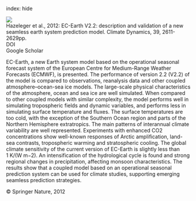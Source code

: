 index: hide

<div class="Citation">
    <div class="Citation-thumb CitationThumb-linked"  data-href="https://doi.org/10.1007/s00382-011-1228-5">
      <img src="https://static.claimspace.cloud/climate-study-static/refs/thumbs/9/Hazeleger_et_al_2012-thumb.png" />
    </div>

  <div class="Citation-body">
    <div class="Citation-text">Hazeleger et al., 2012: EC-Earth V2.2: description and validation of a new seamless earth system prediction model. <span class="Article-journal">Climate Dynamics, </span><span class="Article-volume">39, </span>2611-2629pp.</div>
    <div class="Citation-links">
      <div class="CitationLink" data-href="https://doi.org/10.1007/s00382-011-1228-5">
        <div class="CitationLink-icon CitationLink-Doi"></div>
        <div class="CitationLink-text">DOI</div>
      </div>
      <div class="CitationLink" data-href="https://scholar.google.com/scholar?q=10.1007/s00382-011-1228-5">
        <div class="CitationLink-icon CitationLink-Scholar"></div>
        <div class="CitationLink-text">Google Scholar</div>
      </div>
    </div>
  </div>
</div>

EC-Earth, a new Earth system model based on the operational seasonal forecast system of the European Centre for Medium-Range Weather Forecasts (ECMWF), is presented. The performance of version 2.2 (V2.2) of the model is compared to observations, reanalysis data and other coupled atmosphere–ocean-sea ice models. The large-scale physical characteristics of the atmosphere, ocean and sea ice are well simulated. When compared to other coupled models with similar complexity, the model performs well in simulating tropospheric fields and dynamic variables, and performs less in simulating surface temperature and fluxes. The surface temperatures are too cold, with the exception of the Southern Ocean region and parts of the Northern Hemisphere extratropics. The main patterns of interannual climate variability are well represented. Experiments with enhanced CO2 concentrations show well-known responses of Arctic amplification, land-sea contrasts, tropospheric warming and stratospheric cooling. The global climate sensitivity of the current version of EC-Earth is slightly less than 1 K/(W m−2). An intensification of the hydrological cycle is found and strong regional changes in precipitation, affecting monsoon characteristics. The results show that a coupled model based on an operational seasonal prediction system can be used for climate studies, supporting emerging seamless prediction strategies.

<div class="Citation-copy">
&copy; Springer Nature, 2012
</div>
